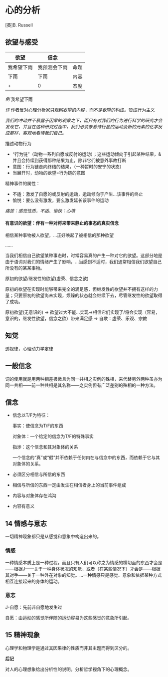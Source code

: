# 心的分析

[英]B. Russell

## 欲望与感受

| 欲望       | 信念         |      |
| ---------- | ------------ | ---- |
| 我希望下雨 | 我预测会下雨 | 命题 |
| 下雨       | 下雨         | 内容 |
| +          | 0            | 态度 |



*例* 我希望下雨



*评* 作者反对心理分析家只观察欲望的内容，而不是欲望的构成。赞成行为主义



*我们的冲动并不暴露于因果的观察之下，而只有对我们的行为进行科学的研究才会发现它，并且在这种研究过程中，我们必须像看待行星的运动及新的元素的化学反应那样，客观地看待我们自己。*



描述动物行为

- “行为链”（动物一系列自愿或反射的运动）；这些运动倾向于引起某种结果，&并且会持续到获得那种结果为止，除非它们被意外事故打断
- 意图：行为链走向终结的结果，（一种暂时的安宁的状态）
- 当展开时，动物的欲望=行为链的意图



精神事件的属性：

- 不适：激发了自愿的或反射的运动，运动倾向于产生...该事件的终止
- 愉悦：要么没有激发，要么激发延长该事件的运动



*痛苦：感觉性质，不适、愉快：心境*



#### 有意识的欲望：伴有一种对将来带来静止的事态的真实信念

相信某种事物被人欲望，...正好唤起了被相信的那种欲望

......

当我们相信自己欲望某种事态时，时常容易真的产生一种对它的欲望。这部分地是由于语词对我们的情绪产生了影响，...当感到不适时，我们通常相信我们欲望自己所没有的某某事物。



原初的欲望/继发性的欲望(虚荣、信念之欲)

原初的欲望在实现时能够带来完全的满足感，但继发性的欲望并不拥有这样的力量；只要原初的欲望尚未实现，烦躁的状态就会继续下去，尽管继发性的欲望取得了成功。



原初欲望(无意识的) -> 欲望过大不能...实现->相信它们实现了/将会实现（容易，意识的，继发性欲望，信念之欲）带来满足感 -> 自欺：虚荣、乐观、宗教



## 知觉

透视律，心理动力学定律



## 一般信念

词的使用就是用两种相差极微且为同一共相之实例的殊相，来代替另外两种虽亦为同一共相——前一种共相是其名称——之实例但有广泛差别的殊相的一种方法。



## 信念

- 信念以T/F为特征：

  事实：使信念为T/F的东西

  对象体：一个给定的信念为T/F的特殊事实

  指渉：这个信念和其对象体的关系

  一个信念的“真”或“假”并不依赖于任何内在与信念中的东西，而依赖于它与其对象体的关系。

- 必须区分相信与所信的东西
- 相信与所信的东西一定由发生在相信者身上的当前事件组成
- 内容与对象体存在鸿沟
- 内容有意义



## 14 情感与意志

一切精神现象都只是从感觉和意象中构造出来的。

### 情感

一种情感本质上是一种过程，而且只有人们可以称之为情感的横切面的东西才会是——根据J——关于一种身体状况的知觉，或者（在某些情况下）才会是——根据其对手——关于一种外在对象的知觉。...一种情感只是感觉、意象和依据某种方式相互连接起来的身体的运动。

### 意志

J-自愿：先前非自愿地发生过

自愿：由运动的感觉所伴随的运动容易为这些感觉的意象所引起。



## 15 精神现象

心理学和物理学是通过其因果律的性质而非其主题而得到区分的。





**后记**

对人的心理想象给出分析性的说明。分析哲学视角下的心理概念。

